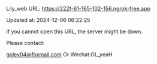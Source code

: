 Lily_web URL: https://222f-61-165-102-156.ngrok-free.app

Updated at: 2024-12-06 06:22:25

If you cannot open this URL, the server might be down.

Please contact: 

goley04@foxmail.com Or Wechat:GL_yeaH